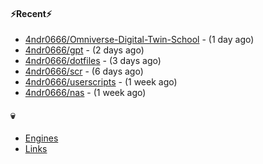#### ⚡Recent⚡

- [4ndr0666/Omniverse-Digital-Twin-School](https://github.com/4ndr0666/Omniverse-Digital-Twin-School) - (1 day ago)
- [4ndr0666/gpt](https://github.com/4ndr0666/gpt) - (2 days ago)
- [4ndr0666/dotfiles](https://github.com/4ndr0666/dotfiles) - (3 days ago)
- [4ndr0666/scr](https://github.com/4ndr0666/scr) - (6 days ago)
- [4ndr0666/userscripts](https://github.com/4ndr0666/userscripts) - (1 week ago)
- [4ndr0666/nas](https://github.com/4ndr0666/nas) - (1 week ago)

#### 💀
- [Engines](https://github.com/hoothin/SearchJumper/discussions/73)
- [Links](https://github.com/4ndr0666/Links/blob/main/README.md)

